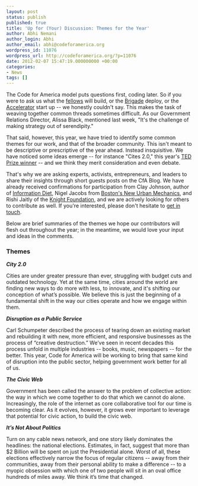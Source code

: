 ```yaml
---
layout: post
status: publish
published: true
title: 'Up for (Your) Discussion: Themes for the Year'
author: Abhi Nemani
author_login: Abhi
author_email: abhi@codeforamerica.org
wordpress_id: 11076
wordpress_url: http://codeforamerica.org/?p=11076
date: 2012-02-07 15:47:19.000000000 +00:00
categories:
- News
tags: []
---
```

The Code for America model puts questions first, coding later. So if you were to ask us what the <a href="/fellows">fellows</a> will build, or the <a href="Brigade">Brigade</a> deploy, or the <a href="/accelerator">Accelerator</a> start up -- we honestly couldn't say. This makes the task of weaving together common threads sometimes difficult. As our Government Relations Director, Alissa Black, mentioned last week, "It's the challenge of making strategy out of serendipity."

That said, however, this year, we have tried to identify some common themes for our work, and that of the broader community. This isn't meant to be descriptive or prescriptive of the year ahead. Instead insquisitive. We have noticed some ideas emerge -- for instance "Cites 2.0," this year's <a href="http://blog.ted.com/2011/12/06/ted-prize-2012-goes-to-the-city-2-0/">TED Prize winner</a> -- and we think they merit consideration and even debate.

That's why we are asking experts, activists, entrepreneurs, and leaders to share their insights through short guests posts on the CfA Blog. We have already received confirmations for participation from Clay Johnson, author of <a href="http://informationdiet.com">Information Diet</a>, Nigel Jacobs from <a href="http://newurbanmechanics.org">Boston's New Urban Mechanics</a>, and Rishi Jaitly of the <a href="http://knightfoundation.org">Knight Foundation</a>, and we are actively looking for others to contribute as well. If you're interested, please don't hesitate to <a href="mailto:comms@codeforamerica.org">get in touch</a>.

Below are brief summaries of the themes we hope our contributors will flesh out throughout the year; in the meantime, we would love your input and ideas in the comments.
<h3 dir="ltr">Themes</h3>
<em><strong>City 2.0</strong></em>

<em><strong></strong></em>Cities are under greater pressure than ever, struggling with budget cuts and outdated technology. Yet at the same time, cities around the world are finding new ways to do more with less, to innovate, and it's shifting our conception of what’s possible. We believe this is just the beginning of a fundamental shift in the way our cities operate and how we engage within them.

<em><strong>Disruption as a Public Service</strong></em>

Carl Schumpeter described the process of tearing down an existing market and rebuilding it with new, more efficient, and responsive businesses as the process of “creative destruction.” We’ve seen in recent decades this process unfold in multiple industries -- books, music, newspapers -- for the better. This year, Code for America will be working to bring that same kind of disruption into the public sector, helping government work better for all of us.

<em><strong>The Civic Web</strong></em>

Government has been called the answer to the problem of collective action: the way in which we come together to do that which we cannot do alone. Increasingly, the role of the internet as core collaborative tool for our time is becoming clear. As it evolves, however, it grows ever important to leverage that potential for civic action, to build the civic web.

<em><strong>It’s Not About Politics</strong></em>

Turn on any cable news network, and one story likely dominates the headlines: the national elections. Estimates, in fact, suggest that more than $2 Billion will be spent on just the Presidential alone. Worst of all, these elections effectively narrow the focus of regular citizens -- away from their communities, away from their personal ability to make a difference -- to a myopic obsession with which one of two people will sit in an oval office hundreds of miles away. We think it’s time that changed.

